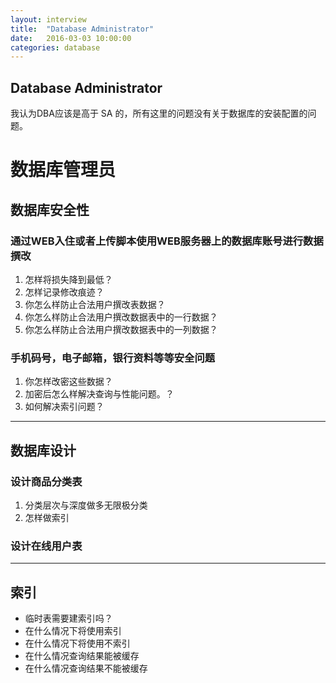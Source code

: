 ```yaml
---
layout: interview
title:  "Database Administrator"
date:   2016-03-03 10:00:00
categories: database
---
```


Database Administrator
-----

我认为DBA应该是高于 SA 的，所有这里的问题没有关于数据库的安装配置的问题。

# 数据库管理员

## 数据库安全性

### 通过WEB入住或者上传脚本使用WEB服务器上的数据库账号进行数据撰改

1. 怎样将损失降到最低？
1. 怎样记录修改痕迹？
1. 你怎么样防止合法用户撰改表数据？
1. 你怎么样防止合法用户撰改数据表中的一行数据？
1. 你怎么样防止合法用户撰改数据表中的一列数据？

### 手机码号，电子邮箱，银行资料等等安全问题

1. 你怎样改密这些数据？
1. 加密后怎么样解决查询与性能问题。？
1. 如何解决索引问题？

- - -

## 数据库设计

### 设计商品分类表

1. 分类层次与深度做多无限极分类
1. 怎样做索引


### 设计在线用户表

- - -

## 索引

- 临时表需要建索引吗？
- 在什么情况下将使用索引
- 在什么情况下将使用不索引
- 在什么情况查询结果能被缓存
- 在什么情况查询结果不能被缓存